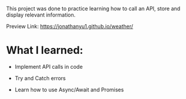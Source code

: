 This project was done to practice learning how to call an API, store and display relevant information.

Preview Link: https://jonathanyu1.github.io/weather/

# What I learned: #

* Implement API calls in code

* Try and Catch errors

* Learn how to use Async/Await and Promises








